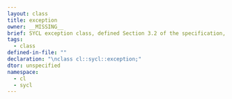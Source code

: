 ```yaml
---
layout: class
title: exception
owner: __MISSING__
brief: SYCL exception class, defined Section 3.2 of the specification, for general SYCL error.
tags:
  - class
defined-in-file: ""
declaration: "\nclass cl::sycl::exception;"
dtor: unspecified
namespace:
  - cl
  - sycl
---
```

